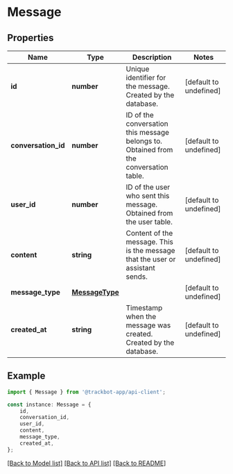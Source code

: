 # Message


## Properties

Name | Type | Description | Notes
------------ | ------------- | ------------- | -------------
**id** | **number** | Unique identifier for the message. Created by the database. | [default to undefined]
**conversation_id** | **number** | ID of the conversation this message belongs to. Obtained from the conversation table. | [default to undefined]
**user_id** | **number** | ID of the user who sent this message. Obtained from the user table. | [default to undefined]
**content** | **string** | Content of the message. This is the message that the user or assistant sends. | [default to undefined]
**message_type** | [**MessageType**](MessageType.md) |  | [default to undefined]
**created_at** | **string** | Timestamp when the message was created. Created by the database. | [default to undefined]

## Example

```typescript
import { Message } from '@trackbot-app/api-client';

const instance: Message = {
    id,
    conversation_id,
    user_id,
    content,
    message_type,
    created_at,
};
```

[[Back to Model list]](../README.md#documentation-for-models) [[Back to API list]](../README.md#documentation-for-api-endpoints) [[Back to README]](../README.md)
